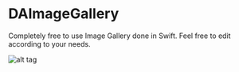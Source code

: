 # DAImageGallery

Completely free to use Image Gallery done in Swift. Feel free to edit according to your needs. 

![alt tag](http://theappspace.com/wp-content/uploads/2016/06/swift_placeholder-min.png)

